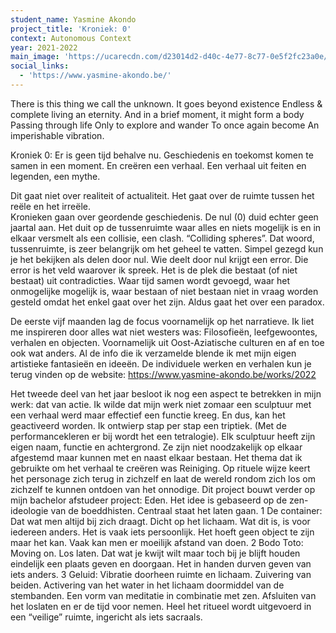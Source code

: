 ```yaml
---
student_name: Yasmine Akondo
project_title: 'Kroniek: 0'
context: Autonomous Context
year: 2021-2022
main_image: 'https://ucarecdn.com/d23014d2-d40c-4e77-8c77-0e5f2fc23a0e/'
social_links:
  - 'https://www.yasmine-akondo.be/'
---
```

There is this thing we call the unknown.
It goes beyond existence
Endless & complete
living an eternity.
And in a brief moment, it might form a body 
Passing through life
Only to explore and wander
To once again become 
An imperishable vibration.


Kroniek 0: Er is geen tijd behalve nu. Geschiedenis en toekomst komen te samen in een moment. En creëren een verhaal. Een verhaal uit feiten en legenden, een mythe. 

Dit gaat niet over realiteit of actualiteit. Het gaat over de ruimte tussen het reële en het irreële.  
Kronieken gaan over geordende geschiedenis. De nul (0) duid echter geen jaartal aan. Het duit op de tussenruimte waar alles en niets mogelijk is en in elkaar versmelt als een collisie, een clash. “Colliding spheres”. Dat woord, tussenruimte, is zeer belangrijk om het geheel te vatten. Simpel gezegd kun je het bekijken als delen door nul. Wie deelt door nul krijgt een error. Die error is het veld waarover ik spreek. Het is de plek die bestaat (of niet bestaat) uit contradicties. Waar tijd samen wordt gevoegd, waar het onmogelijke mogelijk is, waar bestaan of niet bestaan niet in vraag worden gesteld omdat het enkel gaat over het zijn. Aldus gaat het over een paradox. 

De eerste vijf maanden lag de focus voornamelijk op het narratieve. Ik liet me inspireren door alles wat niet westers was: Filosofieën, leefgewoontes, verhalen en objecten. Voornamelijk uit Oost-Aziatische culturen en af en toe ook wat anders. Al de info die ik verzamelde blende ik met mijn eigen artistieke fantasieën en ideeën. De individuele werken en verhalen kun je terug vinden op de website: https://www.yasmine-akondo.be/works/2022

Het tweede deel van het jaar besloot ik nog een aspect te betrekken in mijn werk: dat van actie. Ik wilde dat mijn werk niet zomaar een sculptuur met een verhaal werd maar effectief een functie kreeg. En dus, kan het geactiveerd worden. Ik ontwierp stap per stap een triptiek. (Met de performancekleren er bij wordt het een tetralogie). Elk sculptuur heeft zijn eigen naam, functie en achtergrond. Ze zijn niet noodzakelijk op elkaar afgestemd maar kunnen met en naast elkaar bestaan. Het thema dat ik gebruikte om het verhaal te creëren was Reiniging. Op rituele wijze keert het personage zich terug in zichzelf en laat de wereld rondom zich los om zichzelf te kunnen ontdoen van het onnodige. Dit project bouwt verder op mijn bachelor afstudeer project: Eden. Het idee is gebaseerd op de zen-ideologie van de boeddhisten. Centraal staat het laten gaan. 
1 De container: Dat wat men altijd bij zich draagt. Dicht op het lichaam. Wat dit is, is voor iedereen anders. Het is vaak iets persoonlijk. Het hoeft geen object te zijn maar het kan. Vaak kan men er moeilijk afstand van doen.
2 Bodo Toto: Moving on. Los laten. Dat wat je kwijt wilt maar toch bij je blijft houden eindelijk een plaats geven en doorgaan. Het in handen durven geven van iets anders. 
3 Geluid: Vibratie doorheen ruimte en lichaam. Zuivering van beiden. Activering van het water in het lichaam doormiddel van de stembanden. Een vorm van meditatie in combinatie met zen. Afsluiten van het loslaten en er de tijd voor nemen.
Heel het ritueel wordt uitgevoerd in een “veilige” ruimte, ingericht als iets sacraals. 
